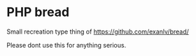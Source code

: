 # PHP bread
Small recreation type thing of https://github.com/exanlv/bread/

Please dont use this for anything serious.